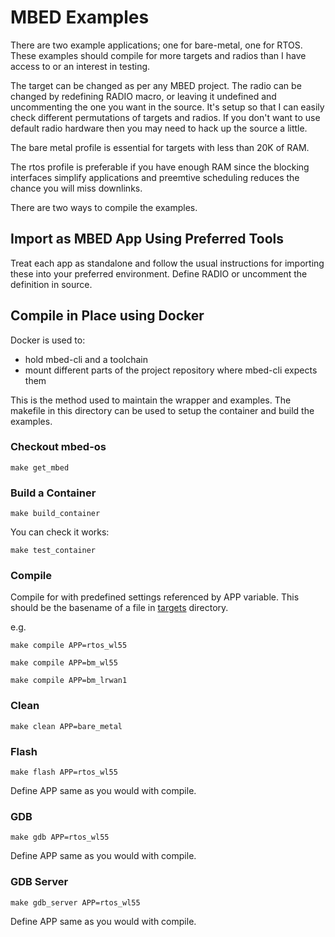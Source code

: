 MBED Examples
=============

There are two example applications; one for bare-metal, one for RTOS.
These examples should compile for more targets and radios than I have
access to or an interest in testing.

The target can be changed as per any MBED project. The radio can be
changed by redefining RADIO macro, or leaving it undefined and uncommenting
the one you want in the source. It's setup so that I can easily check
different permutations of targets and radios.
If you don't want to use default radio hardware then you may need to
hack up the source a little.

The bare metal profile is essential for targets with less than 20K of RAM.

The rtos profile is preferable if you have enough RAM since the
blocking interfaces simplify applications and preemtive scheduling
reduces the chance you will miss downlinks.

There are two ways to compile the examples.

## Import as MBED App Using Preferred Tools

Treat each app as standalone and follow the usual instructions
for importing these into your preferred environment. Define RADIO or
uncomment the definition in source.

## Compile in Place using Docker

Docker is used to:

- hold mbed-cli and a toolchain
- mount different parts of the project repository where mbed-cli expects them

This is the method used to maintain the wrapper and examples.
The makefile in this directory can be used to setup the container and build
the examples.

### Checkout mbed-os

```
make get_mbed
```

### Build a Container

```
make build_container
```

You can check it works:

```
make test_container
```

### Compile

Compile for with predefined settings referenced by APP variable. This
should be the basename of a file in [targets](targets) directory.

e.g.

```
make compile APP=rtos_wl55
```
```
make compile APP=bm_wl55
```
```
make compile APP=bm_lrwan1
```

### Clean

```
make clean APP=bare_metal
```

### Flash

```
make flash APP=rtos_wl55
```
Define APP same as you would with compile.

### GDB

```
make gdb APP=rtos_wl55
```
Define APP same as you would with compile.

### GDB Server

```
make gdb_server APP=rtos_wl55
```
Define APP same as you would with compile.


